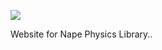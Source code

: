 ![](https://github.com/deltaluca/www.napephys.com/blob/gh-pages/assets/nape.png?raw=true)

Website for Nape Physics Library..
